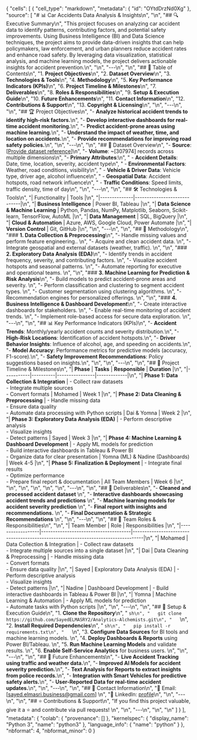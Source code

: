 {
  "cells": [
    {
      "cell_type": "markdown",
      "metadata": {
        "id": "OYtdDrzNd0Xg"
      },
      "source": [
        "# 📊 Car Accidents Data Analysis & Insights\n",
        "\n",
        "## 🔍 Executive Summary\n",
        "This project focuses on analyzing car accident data to identify patterns, contributing factors, and potential safety improvements. Using Business Intelligence (BI) and Data Science techniques, the project aims to provide data-driven insights that can help policymakers, law enforcement, and urban planners reduce accident rates and enhance road safety. By leveraging data visualization, statistical analysis, and machine learning models, the project delivers actionable insights for accident prevention.\n",
        "\n",
        "---\n",
        "\n",
        "## 📖 Table of Contents\n",
        "1. **Project Objectives**\n",
        "2. **Dataset Overview**\n",
        "3. **Technologies & Tools**\n",
        "4. **Methodology**\n",
        "5. **Key Performance Indicators (KPIs)**\n",
        "6. **Project Timeline & Milestones**\n",
        "7. **Deliverables**\n",
        "8. **Roles & Responsibilities**\n",
        "9. **Setup & Execution Guide**\n",
        "10. **Future Enhancements**\n",
        "11. **Contact Information**\n",
        "12. **Contributions & Support**\n",
        "13. **Copyright & Licensing**\n",
        "\n",
        "---\n",
        "\n",
        "## 🏆 Project Objectives\n",
        "- **Analyze historical accident trends to identify high-risk factors.**\n",
        "- **Develop interactive dashboards for real-time accident monitoring.**\n",
        "- **Predict accident-prone areas using machine learning.**\n",
        "- **Understand the impact of weather, time, and location on accidents.**\n",
        "- **Provide recommendations for improving road safety policies.**\n",
        "\n",
        "---\n",
        "\n",
        "## 📁 Dataset Overview\n",
        "- **Source**: [[Provide dataset reference](https://www.kaggle.com/datasets/xavierberge/road-accident-dataset)]\n",
        "- **Volume**: ~[307974] records across multiple dimensions\n",
        "- **Primary Attributes**:\n",
        "  - **Accident Details**: Date, time, location, severity, accident type\n",
        "  - **Environmental Factors**: Weather, road conditions, visibility\n",
        "  - **Vehicle & Driver Data**: Vehicle type, driver age, alcohol influence\n",
        "  - **Geospatial Data**: Accident hotspots, road network influence\n",
        "  - **Traffic Conditions**: Speed limits, traffic density, time of day\n",
        "\n",
        "---\n",
        "\n",
        "## 🛠 Technologies & Tools\n",
        "| Functionality | Tools |\n",
        "|--------------|-----------------------------|\n",
        "| **Business Intelligence** | Power BI, Tableau |\n",
        "| **Data Science & Machine Learning** | Python, Pandas, NumPy, Matplotlib, Seaborn, Scikit-learn, TensorFlow, AutoML |\n",
        "| **Data Management** | SQL, BigQuery |\n",
        "| **Cloud & Automation** | Azure, AWS, Google Cloud, Power Automate |\n",
        "| **Version Control** | Git, GitHub |\n",
        "\n",
        "---\n",
        "\n",
        "## 🔬 Methodology\n",
        "### **1. Data Collection & Preprocessing**\n",
        "- Handle missing values and perform feature engineering..  \n",
        "- Acquire and clean accident data.  \n",
        "- Integrate geospatial and external datasets (weather, traffic).  \n",
        "\n",
        "### **2. Exploratory Data Analysis (EDA)**\n",
        "- Identify trends in accident frequency, severity, and contributing factors.  \n",
        "- Visualize accident hotspots and seasonal patterns.  \n",
        "- Automate reporting for executive and operational teams.  \n",
        "\n",
        "### **3. Machine Learning for Prediction & Risk Analysis**\n",
        "- Build models to predict accident-prone areas and severity.  \n",
        "- Perform classification and clustering to segment accident types.  \n",
        "- Customer segmentation using clustering algorithms.  \n",
        "- Recommendation engines for personalized offerings.  \n",
        "\n",
        "### **4. Business Intelligence & Dashboard Development**\n",
        "- Create interactive dashboards for stakeholders.  \n",
        "- Enable real-time monitoring of accident trends.  \n",
        "- Implement role-based access for secure data exploration.  \n",
        "---\n",
        "\n",
        "## 📊 Key Performance Indicators (KPIs)\n",
        "- **Accident Trends**: Monthly/yearly accident counts and severity distribution.\n",
        "- **High-Risk Locations**: Identification of accident hotspots.\n",
        "- **Driver Behavior Insights**: Influence of alcohol, age, and speeding on accidents.\n",
        "- **Model Accuracy**: Performance metrics for predictive models (accuracy, F1-score).\n",
        "- **Safety Improvement Recommendations**: Policy suggestions based on insights.\n",
        "\n",
        "\n",
        "---\n",
        "\n",
        "## 📅 Project Timeline & Milestones\n",
        "| **Phase** | **Tasks** | **Responsible** | **Duration** |\n",
        "|-----------|----------|----------------|-------------|\n",
        "| **Phase 1: Data Collection & Integration** | - Collect raw datasets  <br> - Integrate multiple sources  <br> - Convert formats  | Mohamed | Week 1 |\n",
        "| **Phase 2: Data Cleaning & Preprocessing** | - Handle missing data  <br> - Ensure data quality  <br> - Automate data processing with Python scripts | Dai & Yomna | Week 2 |\n",
        "| **Phase 3: Exploratory Data Analysis (EDA)** | - Perform descriptive analysis  <br> - Visualize insights  <br> - Detect patterns | Sayed | Week 3 |\n",
        "| **Phase 4: Machine Learning & Dashboard Development** | - Apply ML models for prediction  <br> - Build interactive dashboards in Tableau & Power BI  <br> - Organize data for clear presentation | Yomna (ML) & Nadine (Dashboards) | Week 4-5 |\n",
        "| **Phase 5: Finalization & Deployment** | - Integrate final results  <br> - Optimize performance  <br> - Prepare final report & documentation | All Team Members | Week 6 |\n",
        "\n",
        "\n",
        "\n",
        "\n",
        "\n",
        "---\n",
        "\n",
        "## 🚀 Deliverables\n",
        "- **Cleaned and processed accident dataset**  \n",
        "- **Interactive dashboards showcasing accident trends and predictions**  \n",
        "- **Machine learning models for accident severity prediction**  \n",
        "- **Final report with insights and recommendations.**  \n",
        "- **Final Documentation & Strategic Recommendations**  \n",
        "\n",
        "---\n",
        "\n",
        "## 👥 Team Roles & Responsibilities\n",
        "\n",
        "| Team Member      | Role                                 | Responsibilities                                                                 |\n",
        "|------------------|--------------------------------------|----------------------------------------------------------------------------------|\n",
        "| Mohamed          | Data Collection & Integration        | - Collect raw datasets<br>- Integrate multiple sources into a single dataset     |\n",
        "| Dai              | Data Cleaning & Preprocessing        | - Handle missing data<br>- Convert formats<br>- Ensure data quality              |\n",
        "| Sayed            | Exploratory Data Analysis (EDA)      | - Perform descriptive analysis<br>- Visualize insights<br>- Detect patterns      |\n",
        "| Nadine           | Dashboard Development                | - Build interactive dashboards in Tableau & Power BI                             |\n",
        "| Yomna            | Machine Learning & Automation        | - Apply ML models for prediction<br>- Automate tasks with Python scripts         |\n",
        "\n",
        "---\n",
        "\n",
        "## 🚀 Setup & Execution Guide\n",
        "1. **Clone the Repository**\n",
        "   ```sh\n",
        "   git clone https://github.com/SayedELMASRY2/Analytics-Alchemists.git\n",
        "   ```\n",
        "2. **Install Required Dependencies**\n",
        "   ```sh\n",
        "   pip install -r requirements.txt\n",
        "   ```\n",
        "3. **Configure Data Sources** for BI tools and machine learning models.  \n",
        "4. **Deploy Dashboards & Reports** using Power BI/Tableau.  \n",
        "5. **Run Machine Learning Models** and validate results.  \n",
        "6. **Enable Self-Service Analytics** for business users.  \n",
        "\n",
        "---\n",
        "\n",
        "## 🔮 Future Enhancements\n",
        "- **Live Accident Tracking using traffic and weather data.**\n",
        "- **Improved AI Models for accident severity prediction.**\n",
        "- **Text Analysis for Reports to extract insights from police records.**\n",
        "- **Integration with Smart Vehicles for predictive safety alerts.**\n",
        "- **User-Reported Data for real-time accident updates.**\n",
        "\n",
        "---\n",
        "\n",
        "## 📩 Contact Information\n",
        "📧 Email: [sayed.elmasri.business@gmail.com]  \n",
        "🔗 LinkedIn: [profile](www.linkedin.com/in/sayed-elmasry)\n",
        "\n",
        "---\n",
        "\n",
        "## ⭐ Contributions & Support\n",
        "If you find this project valuable, give it a ⭐ and contribute via pull requests!  \n",
        "\n",
        "---\n",
        "\n",
        "\n"
      ]
    }
  ],
  "metadata": {
    "colab": {
      "provenance": []
    },
    "kernelspec": {
      "display_name": "Python 3",
      "name": "python3"
    },
    "language_info": {
      "name": "python"
    }
  },
  "nbformat": 4,
  "nbformat_minor": 0
}
